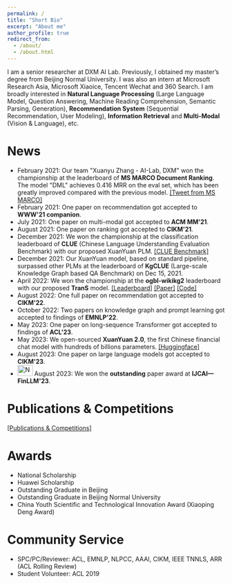 ```yaml
---
permalink: /
title: "Short Bio"
excerpt: "About me"
author_profile: true
redirect_from: 
  - /about/
  - /about.html
---
```


I am a senior researcher at DXM AI Lab. Previously, I obtained my master’s degree from Beijing Normal University. I was also an intern at Microsoft Research Asia, Microsoft Xiaoice, Tencent Wechat and 360 Search. I am broadly interested in **Natural Language Processing** (Large Language Model, Question Answering, Machine Reading Comprehension, Semantic Parsing, Generation), **Recommendation System** (Sequential Recommendation, User Modeling), **Information Retrieval** and **Multi-Modal** (Vision & Language), etc.
<!-- \[E-mail: xyz (-at~) mail.bnu.edu.cn\] --> 

News
======
- February 2021: Our team "Xuanyu Zhang - AI-Lab, DXM" won the championship at the leaderboard of **MS MARCO Document Ranking**. The model "DML" achieves 0.416 MRR on the eval set, which has been greatly improved compared with the previous model. [\[Tweet from MS MARCO\]](https://twitter.com/MSMarcoAI/status/1359965315875155976)
- February 2021: One paper on recommendation got accepted to **WWW'21 companion**.
- July 2021: One paper on multi-modal got accepted to **ACM MM'21**.
- August 2021: One paper on ranking got accepted to **CIKM'21**.
- December 2021: We won the championship at the classification leaderboard of **CLUE** (Chinese Language Understanding Evaluation Benchmark) with our proposed XuanYuan PLM. [\[CLUE Benchmark\]](https://www.cluebenchmarks.com/classification.html)
- December 2021: Our XuanYuan model, based on standard pipeline, surpassed other PLMs at the leaderboard of **KgCLUE** (Large-scale Knowledge Graph based QA Benchmark) on Dec 15, 2021.
- April 2022: We won the championship at the **ogbl-wikikg2** leaderboard with our proposed **TranS** model. [\[Leaderboard\]](https://ogb.stanford.edu/docs/leader_linkprop/#ogbl-wikikg2) [\[Paper\]](https://arxiv.org/abs/2204.08401) [\[Code\]](https://github.com/xyznlp/TranS)
- August 2022: One full paper on recommendation got accepted to **CIKM'22**.
- October 2022: Two papers on knowledge graph and prompt learning got accepted to findings of **EMNLP'22**.
- May 2023: One paper on long-sequence Transformer got accepted to findings of **ACL'23**.
- May 2023: We open-sourced **XuanYuan 2.0**, the first Chinese financial chat model with hundreds of billions parameters. [\[Huggingface\]](https://huggingface.co/xyz-nlp/XuanYuan2.0)
- August 2023: One paper on large language models got accepted to **CIKM'23**.
- <img src="https://xyznlp.github.io/images/new.gif" alt="New" width="35" height="25"/> August 2023: We won the **outstanding** paper award at **IJCAI—FinLLM'23**.
<!-- - January 2021: I served as a reviewer for ACL'21. -->
<!-- <font color="red"> </font> -->



Publications & Competitions
======
[\[Publications & Competitions\]](https://xyznlp.github.io/publications/)

Awards
======
- National Scholarship
- Huawei Scholarship
- Outstanding Graduate in Beijing
- Outstanding Graduate in Beijing Normal University 
- China Youth Scientific and Technological Innovation Award (Xiaoping Deng Award)

Community Service
======
- SPC/PC/Reviewer: ACL, EMNLP, NLPCC, AAAI, CIKM, IEEE TNNLS, ARR (ACL Rolling Review)
- Student Volunteer: ACL 2019
 <!-- (IEEE Transactions on Neural Networks and Learning Systems) --> 
